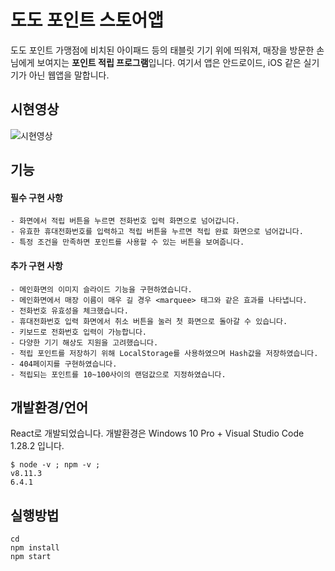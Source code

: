 # 도도 포인트 스토어앱
도도 포인트 가맹점에 비치된 아이패드 등의 태블릿 기기 위에 띄워져, 매장을 방문한 손님에게 보여지는 **포인트 적립 프로그램**입니다. 여기서 앱은 안드로이드, iOS 같은 실기기가 아닌 웹앱을 말합니다.

## 시현영상
![시현영상](https://raw.githubusercontent.com/developeon/Image/master/test.gif)

## 기능
  #### 필수 구현 사항
    - 화면에서 적립 버튼을 누르면 전화번호 입력 화면으로 넘어갑니다.
    - 유효한 휴대전화번호를 입력하고 적립 버튼을 누르면 적립 완료 화면으로 넘어갑니다.
    - 특정 조건을 만족하면 포인트를 사용할 수 있는 버튼을 보여줍니다.
  #### 추가 구현 사항
    - 메인화면의 이미지 슬라이드 기능을 구현하였습니다.
    - 메인화면에서 매장 이름이 매우 길 경우 <marquee> 태그와 같은 효과를 나타냅니다.
    - 전화번호 유효성을 체크했습니다.
    - 휴대전화번호 입력 화면에서 취소 버튼을 눌러 첫 화면으로 돌아갈 수 있습니다.
    - 키보드로 전화번호 입력이 가능합니다.
    - 다양한 기기 해상도 지원을 고려했습니다.
    - 적립 포인트를 저장하기 위해 LocalStorage를 사용하였으며 Hash값을 저장하였습니다.
    - 404페이지를 구현하였습니다.
    - 적립되는 포인트를 10~100사이의 랜덤값으로 지정하였습니다.

## 개발환경/언어
React로 개발되었습니다. 개발환경은 Windows 10 Pro + Visual Studio Code 1.28.2 입니다.
```
$ node -v ; npm -v ; 
v8.11.3
6.4.1
```

## 실행방법
```
cd 
npm install
npm start
```